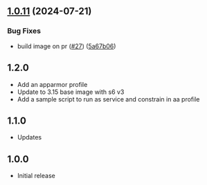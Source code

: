 <!-- https://developers.home-assistant.io/docs/add-ons/presentation#keeping-a-changelog -->

## [1.0.11](https://github.com/cedricziel/ha-addons/compare/mimir-1.0.10...mimir-1.0.11) (2024-07-21)


### Bug Fixes

* build image on pr ([#27](https://github.com/cedricziel/ha-addons/issues/27)) ([5a67b06](https://github.com/cedricziel/ha-addons/commit/5a67b069e034ed8c2be8f85ce3320e338618939b))

## 1.2.0

- Add an apparmor profile
- Update to 3.15 base image with s6 v3
- Add a sample script to run as service and constrain in aa profile

## 1.1.0

- Updates

## 1.0.0

- Initial release
